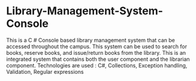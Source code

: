 # Library-Management-System-Console
This is a C # Console based library management system that can be accessed throughout the campus. This system can be used to search for books, reserve books, and issue/return books from the library. This is an integrated system that contains both the user component and the librarian component.
Technologies are used : C#, Collections, Exception handling, Validation, Regular expressions
